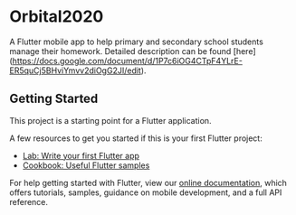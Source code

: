 # Orbital2020

A Flutter mobile app to help primary and secondary school students manage their homework. Detailed description can be found [here] (https://docs.google.com/document/d/1P7c6iOG4CTpF4YLrE-ER5quCj5BHviYmvv2diOgG2JI/edit).

## Getting Started

This project is a starting point for a Flutter application.

A few resources to get you started if this is your first Flutter project:

- [Lab: Write your first Flutter app](https://flutter.dev/docs/get-started/codelab)
- [Cookbook: Useful Flutter samples](https://flutter.dev/docs/cookbook)

For help getting started with Flutter, view our
[online documentation](https://flutter.dev/docs), which offers tutorials,
samples, guidance on mobile development, and a full API reference.
